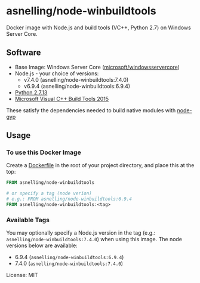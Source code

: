 # asnelling/node-winbuildtools

Docker image with Node.js and build tools (VC++, Python 2.7) on Windows Server Core.

## Software
- Base Image: Windows Server Core
([microsoft/windowsservercore](
  https://hub.docker.com/r/microsoft/windowsservercore/))
- Node.js - your choice of versions:
    - v7.4.0 (asnelling/node-winbuildtools:7.4.0)
    - v6.9.4 (asnelling/node-winbuildtools:6.9.4)
- [Python 2.7.13](https://www.python.org/downloads/release/python-2713/)
- [Microsoft Visual C++ Build Tools 2015](http://landinghub.visualstudio.com/visual-cpp-build-tools)

These satisfy the dependencies needed to build native modules with [node-gyp](https://github.com/nodejs/node-gyp)

## Usage

### To use this Docker Image
Create a [Dockerfile](https://docs.docker.com/engine/reference/builder) in the root of your project directory, and place this at the top:
```Dockerfile
FROM asnelling/node-winbuildtools

# or specify a tag (node verion)
# e.g.: FROM asnelling/node-winbuildtools:6.9.4
FROM asnelling/node-winbuildtools:<tag>
```

### Available Tags
You may optionally specify a Node.js version in the tag (e.g.: `asnelling/node-winbuildtools:7.4.0`) when using this image. The node versions below are available:
- 6.9.4 (`asnelling/node-winbuildtools:6.9.4`)
- 7.4.0 (`asnelling/node-winbuildtools:7.4.0`)

License: MIT

